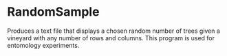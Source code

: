 # RandomSample
Produces a text file that displays a chosen random number of trees given a vineyard with any number of rows and columns. This program is used for entomology experiments.
